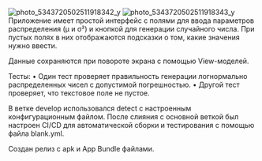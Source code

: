 ![photo_5343720502511918342_y](https://github.com/nastysha15/Home_work/assets/169753433/2ef434ef-7495-4e95-8049-816c66a1e59d)
![photo_5343720502511918343_y](https://github.com/nastysha15/Home_work/assets/169753433/2dcdb4a0-7c09-4175-8b66-35f73c276274)
Приложение имеет простой интерфейс с полями для ввода параметров распределения (μ и σ²) и кнопкой для генерации случайного числа. При пустых полях в них отображаются подсказки о том, какие значения нужно ввести.

Данные сохраняются при повороте экрана с помощью View-моделей. 

Тесты:
• Один тест проверяет правильность генерации логнормально распределенных чисел с допустимой погрешностью.
• Другой тест проверяет, что текстовое поле не пустое.

В ветке develop использовался detect с настроенным конфигурационным файлом.
После слияния с основной веткой был настроен CI/CD для автоматической сборки и тестирования с помощью файла blank.yml.

Создан релиз с apk и App Bundle файлами.
